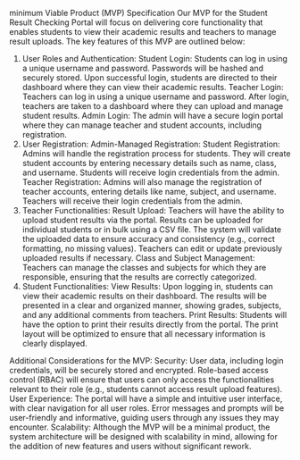 minimum Viable Product (MVP) Specification
Our MVP for the Student Result Checking Portal will focus on delivering core functionality that enables students to view their academic results and teachers to manage result uploads. The key features of this MVP are outlined below:

1. User Roles and Authentication:
Student Login:
Students can log in using a unique username and password.
Passwords will be hashed and securely stored.
Upon successful login, students are directed to their dashboard where they can view their academic results.
Teacher Login:
Teachers can log in using a unique username and password.
After login, teachers are taken to a dashboard where they can upload and manage student results.
Admin Login:
The admin will have a secure login portal where they can manage teacher and student accounts, including registration.
2. User Registration:
Admin-Managed Registration:
Student Registration:
Admins will handle the registration process for students. They will create student accounts by entering necessary details such as name, class, and username.
Students will receive login credentials from the admin.
Teacher Registration:
Admins will also manage the registration of teacher accounts, entering details like name, subject, and username.
Teachers will receive their login credentials from the admin.
3. Teacher Functionalities:
Result Upload:
Teachers will have the ability to upload student results via the portal.
Results can be uploaded for individual students or in bulk using a CSV file.
The system will validate the uploaded data to ensure accuracy and consistency (e.g., correct formatting, no missing values).
Teachers can edit or update previously uploaded results if necessary.
Class and Subject Management:
Teachers can manage the classes and subjects for which they are responsible, ensuring that the results are correctly categorized.
4. Student Functionalities:
View Results:
Upon logging in, students can view their academic results on their dashboard.
The results will be presented in a clear and organized manner, showing grades, subjects, and any additional comments from teachers.
Print Results:
Students will have the option to print their results directly from the portal.
The print layout will be optimized to ensure that all necessary information is clearly displayed.

Additional Considerations for the MVP:
Security:
User data, including login credentials, will be securely stored and encrypted.
Role-based access control (RBAC) will ensure that users can only access the functionalities relevant to their role (e.g., students cannot access result upload features).
User Experience:
The portal will have a simple and intuitive user interface, with clear navigation for all user roles.
Error messages and prompts will be user-friendly and informative, guiding users through any issues they may encounter.
Scalability:
Although the MVP will be a minimal product, the system architecture will be designed with scalability in mind, allowing for the addition of new features and users without significant rework.

